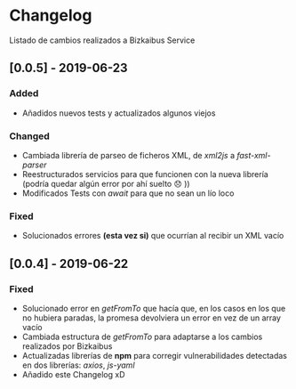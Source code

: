 # Changelog

Listado de cambios realizados a Bizkaibus Service

## [0.0.5] - 2019-06-23

### Added

- Añadidos nuevos tests y actualizados algunos viejos

### Changed

- Cambiada librería de parseo de ficheros XML, de _xml2js_ a _fast-xml-parser_
- Reestructurados servicios para que funcionen con la nueva librería (podría quedar algún error por ahí suelto 😞 ))
- Modificados Tests con _await_ para que no sean un lío loco

### Fixed

- Solucionados errores __(esta vez si)__ que ocurrían al recibir un XML vacío

## [0.0.4] - 2019-06-22

### Fixed

- Solucionado error en _getFromTo_ que hacía que, en los casos en los que no hubiera paradas, la promesa devolviera un error en vez de un array vacío
- Cambiada estructura de _getFromTo_ para adaptarse a los cambios realizados por Bizkaibus
- Actualizadas librerías de __npm__ para corregir vulnerabilidades detectadas en dos librerías: _axios_, _js-yaml_
- Añadido este Changelog xD
